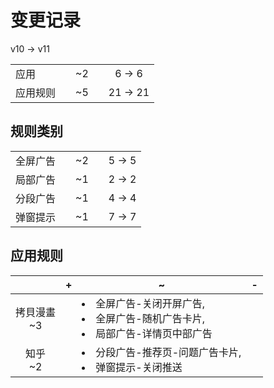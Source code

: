 # 变更记录

v10 -> v11

||||||
|-|:-:|:-:|:-:|:-:|
|应用||~2||6 -> 6|
|应用规则||~5||21 -> 21|

## 规则类别

||||||
|-|:-:|:-:|:-:|:-:|
|全屏广告||~2||5 -> 5|
|局部广告||~1||2 -> 2|
|分段广告||~1||4 -> 4|
|弹窗提示||~1||7 -> 7|

## 应用规则

||+|~|-|
|:-:|-|-|-|
|拷貝漫畫<br>~3||<li>全屏广告-关闭开屏广告,<li>全屏广告-随机广告卡片,<li>局部广告-详情页中部广告||
|知乎<br>~2||<li>分段广告-推荐页-问题广告卡片,<li>弹窗提示-关闭推送||
